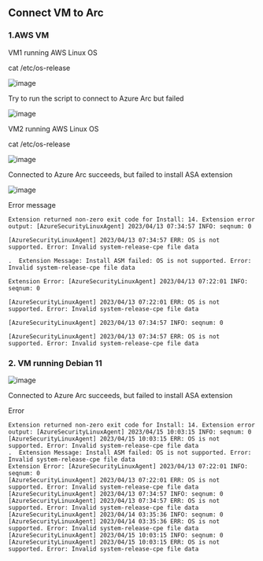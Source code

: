 ## Connect VM to Arc

### 1.AWS VM

VM1 running AWS Linux OS

cat /etc/os-release

![image](https://user-images.githubusercontent.com/96930989/231650534-65aab03e-72d9-45d7-83c4-7e6d2cf3a39b.png)

Try to run the script to connect to Azure Arc but failed

![image](https://user-images.githubusercontent.com/96930989/231650683-b11a68b4-3d0c-4822-aa89-df03bfa875dc.png)


VM2 running AWS Linux OS

cat /etc/os-release

![image](https://user-images.githubusercontent.com/96930989/232210087-7699cb01-fe1a-4258-a251-f639db1d89d7.png)

Connected to Azure Arc succeeds, but failed to install ASA extension

![image](https://user-images.githubusercontent.com/96930989/232210052-3c2a8d83-e812-4ceb-ac64-52f12dbcc073.png)

Error message

```
Extension returned non-zero exit code for Install: 14. Extension error output: [AzureSecurityLinuxAgent] 2023/04/13 07:34:57 INFO: seqnum: 0

[AzureSecurityLinuxAgent] 2023/04/13 07:34:57 ERR: OS is not supported. Error: Invalid system-release-cpe file data

.  Extension Message: Install ASM failed: OS is not supported. Error: Invalid system-release-cpe file data

Extension Error: [AzureSecurityLinuxAgent] 2023/04/13 07:22:01 INFO: seqnum: 0

[AzureSecurityLinuxAgent] 2023/04/13 07:22:01 ERR: OS is not supported. Error: Invalid system-release-cpe file data

[AzureSecurityLinuxAgent] 2023/04/13 07:34:57 INFO: seqnum: 0

[AzureSecurityLinuxAgent] 2023/04/13 07:34:57 ERR: OS is not supported. Error: Invalid system-release-cpe file data
```

### 2. VM running Debian 11

![image](https://user-images.githubusercontent.com/96930989/232307325-a853a1a4-432e-41c5-b0c8-78e9fe621083.png)

Connected to Azure Arc succeeds, but failed to install ASA extension

Error
```
Extension returned non-zero exit code for Install: 14. Extension error output: [AzureSecurityLinuxAgent] 2023/04/15 10:03:15 INFO: seqnum: 0
[AzureSecurityLinuxAgent] 2023/04/15 10:03:15 ERR: OS is not supported. Error: Invalid system-release-cpe file data
.  Extension Message: Install ASM failed: OS is not supported. Error: Invalid system-release-cpe file data
Extension Error: [AzureSecurityLinuxAgent] 2023/04/13 07:22:01 INFO: seqnum: 0
[AzureSecurityLinuxAgent] 2023/04/13 07:22:01 ERR: OS is not supported. Error: Invalid system-release-cpe file data
[AzureSecurityLinuxAgent] 2023/04/13 07:34:57 INFO: seqnum: 0
[AzureSecurityLinuxAgent] 2023/04/13 07:34:57 ERR: OS is not supported. Error: Invalid system-release-cpe file data
[AzureSecurityLinuxAgent] 2023/04/14 03:35:36 INFO: seqnum: 0
[AzureSecurityLinuxAgent] 2023/04/14 03:35:36 ERR: OS is not supported. Error: Invalid system-release-cpe file data
[AzureSecurityLinuxAgent] 2023/04/15 10:03:15 INFO: seqnum: 0
[AzureSecurityLinuxAgent] 2023/04/15 10:03:15 ERR: OS is not supported. Error: Invalid system-release-cpe file data
```
